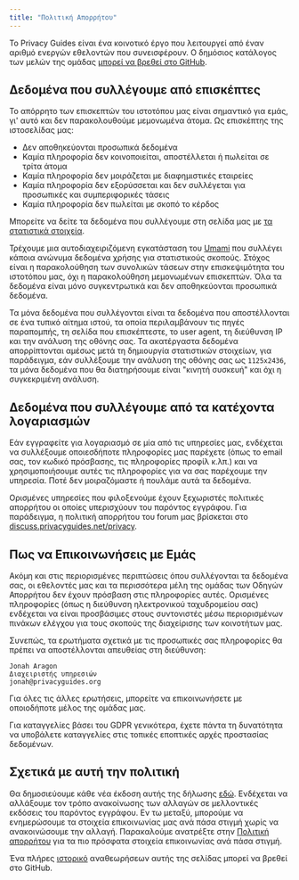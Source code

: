 ```yaml
---
title: "Πολιτική Απορρήτου"
---
```


Το Privacy Guides είναι ένα κοινοτικό έργο που λειτουργεί από έναν αριθμό ενεργών εθελοντών που συνεισφέρουν. Ο δημόσιος κατάλογος των μελών της ομάδας [μπορεί να βρεθεί στο GitHub](https://github.com/orgs/privacyguides/people).

## Δεδομένα που συλλέγουμε από επισκέπτες

Το απόρρητο των επισκεπτών του ιστοτόπου μας είναι σημαντικό για εμάς, γι' αυτό και δεν παρακολουθούμε μεμονωμένα άτομα. Ως επισκέπτης της ιστοσελίδας μας:

- Δεν αποθηκεύονται προσωπικά δεδομένα
- Καμία πληροφορία δεν κοινοποιείται, αποστέλλεται ή πωλείται σε τρίτα άτομα
- Καμία πληροφορία δεν μοιράζεται με διαφημιστικές εταιρείες
- Καμία πληροφορία δεν εξορύσσεται και δεν συλλέγεται για προσωπικές και συμπεριφορικές τάσεις
- Καμία πληροφορία δεν πωλείται με σκοπό το κέρδος

Μπορείτε να δείτε τα δεδομένα που συλλέγουμε στη σελίδα μας με [τα στατιστικά στοιχεία](statistics.md).

Τρέχουμε μια αυτοδιαχειριζόμενη εγκατάσταση του [Umami](https://umami.is) που συλλέγει κάποια ανώνυμα δεδομένα χρήσης για στατιστικούς σκοπούς. Στόχος είναι η παρακολούθηση των συνολικών τάσεων στην επισκεψιμότητα του ιστοτόπου μας, όχι η παρακολούθηση μεμονωμένων επισκεπτών. Όλα τα δεδομένα είναι μόνο συγκεντρωτικά και δεν αποθηκεύονται προσωπικά δεδομένα.

Τα μόνα δεδομένα που συλλέγονται είναι τα δεδομένα που αποστέλλονται σε ένα τυπικό αίτημα ιστού, τα οποία περιλαμβάνουν τις πηγές παραπομπής, τη σελίδα που επισκέπτεστε, το user agent, τη διεύθυνση IP και την ανάλυση της οθόνης σας. Τα ακατέργαστα δεδομένα απορρίπτονται αμέσως μετά τη δημιουργία στατιστικών στοιχείων, για παράδειγμα, εάν συλλέξουμε την ανάλυση της οθόνης σας ως `1125x2436`, τα μόνα δεδομένα που θα διατηρήσουμε είναι "κινητή συσκευή" και όχι η συγκεκριμένη ανάλυση.

## Δεδομένα που συλλέγουμε από τα κατέχοντα λογαριασμών

Εάν εγγραφείτε για λογαριασμό σε μία από τις υπηρεσίες μας, ενδέχεται να συλλέξουμε οποιεσδήποτε πληροφορίες μας παρέχετε (όπως το email σας, τον κωδικό πρόσβασης, τις πληροφορίες προφίλ κ.λπ.) και να χρησιμοποιήσουμε αυτές τις πληροφορίες για να σας παρέχουμε την υπηρεσία. Ποτέ δεν μοιραζόμαστε ή πουλάμε αυτά τα δεδομένα.

Ορισμένες υπηρεσίες που φιλοξενούμε έχουν ξεχωριστές πολιτικές απορρήτου οι οποίες υπερισχύουν του παρόντος εγγράφου. Για παράδειγμα, η πολιτική απορρήτου του forum μας βρίσκεται στο [discuss.privacyguides.net/privacy](https://discuss.privacyguides.net/privacy).

## Πως να Επικοινωνήσεις με Εμάς

Ακόμη και στις περιορισμένες περιπτώσεις όπου συλλέγονται τα δεδομένα σας, οι εθελοντές μας και τα περισσότερα μέλη της ομάδας των Οδηγών Απορρήτου δεν έχουν πρόσβαση στις πληροφορίες αυτές. Ορισμένες πληροφορίες (όπως η διεύθυνση ηλεκτρονικού ταχυδρομείου σας) ενδέχεται να είναι προσβάσιμες στους συντονιστές μέσω περιορισμένων πινάκων ελέγχου για τους σκοπούς της διαχείρισης των κοινοτήτων μας.

Συνεπώς, τα ερωτήματα σχετικά με τις προσωπικές σας πληροφορίες θα πρέπει να αποστέλλονται απευθείας στη διεύθυνση:

```text
Jonah Aragon
Διαχειριστής υπηρεσιών
jonah@privacyguides.org
```

Για όλες τις άλλες ερωτήσεις, μπορείτε να επικοινωνήσετε με οποιοδήποτε μέλος της ομάδας μας.

Για καταγγελίες βάσει του GDPR γενικότερα, έχετε πάντα τη δυνατότητα να υποβάλετε καταγγελίες στις τοπικές εποπτικές αρχές προστασίας δεδομένων.

## Σχετικά με αυτή την πολιτική

Θα δημοσιεύουμε κάθε νέα έκδοση αυτής της δήλωσης [εδώ](privacy-policy.md). Ενδέχεται να αλλάξουμε τον τρόπο ανακοίνωσης των αλλαγών σε μελλοντικές εκδόσεις του παρόντος εγγράφου. Εν τω μεταξύ, μπορούμε να ενημερώσουμε τα στοιχεία επικοινωνίας μας ανά πάσα στιγμή χωρίς να ανακοινώσουμε την αλλαγή. Παρακαλούμε ανατρέξτε στην [Πολιτική απορρήτου](privacy-policy.md) για τα πιο πρόσφατα στοιχεία επικοινωνίας ανά πάσα στιγμή.

Ένα πλήρες [ιστορικό](https://github.com/privacyguides/privacyguides.org/commits/main/docs/about/privacy-policy.md) αναθεωρήσεων αυτής της σελίδας μπορεί να βρεθεί στο GitHub.
